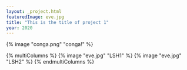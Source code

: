 ```yaml
---
layout: _project.html
featuredImage: eve.jpg
title: "This is the title of project 1"
year: 2020
---
```


{% image "conga.png" "conga!" %}

{% multiColumns %}
  {% image "eve.jpg" "LSH1" %}
  {% image "eve.jpg" "LSH2" %}
{% endmultiColumns %}